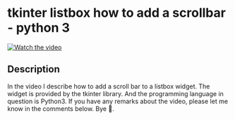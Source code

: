 # tkinter listbox how to add a scrollbar - python 3

[![Watch the video](https://img.youtube.com/vi/fqjQ2Q6O5Qc/hqdefault.jpg)](https://youtu.be/fqjQ2Q6O5Qc)

## Description

  

In the video I describe how to add a scroll bar to a listbox widget. The widget is provided by the tkinter library. And the programming language in question is Python3. If you have any remarks about the video, please let me know in the comments below. Bye 🙂.

